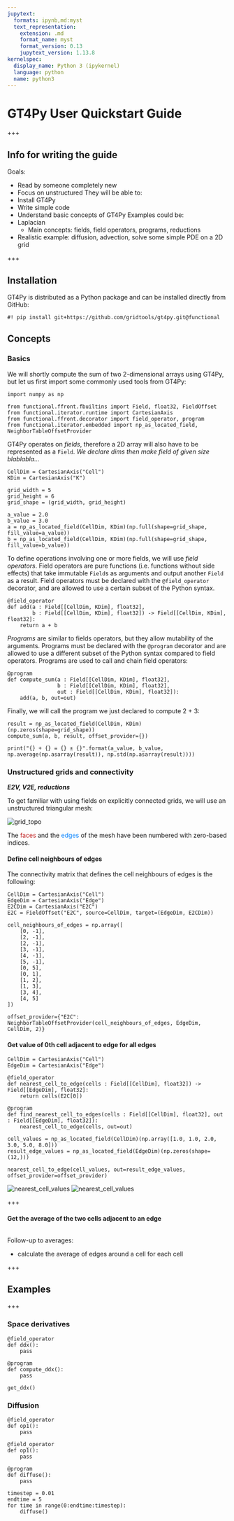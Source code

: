 ```yaml
---
jupytext:
  formats: ipynb,md:myst
  text_representation:
    extension: .md
    format_name: myst
    format_version: 0.13
    jupytext_version: 1.13.8
kernelspec:
  display_name: Python 3 (ipykernel)
  language: python
  name: python3
---
```


# GT4Py User Quickstart Guide

+++

## Info for writing the guide
Goals:
- Read by someone completely new
- Focus on unstructured
They will be able to:
- Install GT4Py
- Write simple code
- Understand basic concepts of GT4Py
Examples could be:
- Laplacian
    - Main concepts: fields, field operators, programs, reductions
- Realistic example: diffusion, advection, solve some simple PDE on a 2D grid

+++

## Installation

GT4Py is distributed as a Python package and can be installed directly from GitHub:

```{code-cell} ipython3
#! pip install git+https://github.com/gridtools/gt4py.git@functional
```

## Concepts

### Basics

We will shortly compute the sum of two 2-dimensional arrays using GT4Py, but let us first import some commonly used tools from GT4Py:

```{code-cell} ipython3
import numpy as np

from functional.ffront.fbuiltins import Field, float32, FieldOffset
from functional.iterator.runtime import CartesianAxis
from functional.ffront.decorator import field_operator, program
from functional.iterator.embedded import np_as_located_field, NeighborTableOffsetProvider
```

GT4Py operates on *fields*, therefore a 2D array will also have to be represented as a `Field`.
*We declare dims then make field of given size blablabla...*

```{code-cell} ipython3
CellDim = CartesianAxis("Cell")
KDim = CartesianAxis("K")

grid_width = 5
grid_height = 6
grid_shape = (grid_width, grid_height)

a_value = 2.0
b_value = 3.0
a = np_as_located_field(CellDim, KDim)(np.full(shape=grid_shape, fill_value=a_value))
b = np_as_located_field(CellDim, KDim)(np.full(shape=grid_shape, fill_value=b_value))
```

To define operations involving one or more fields, we will use *field operators*. Field operators are pure functions (i.e. functions without side effects) that take immutable `Field`s as arguments and output another `Field` as a result. Field operators must be declared with the `@field_operator` decorator, and are allowed to use a certain subset of the Python syntax.

```{code-cell} ipython3
@field_operator
def add(a : Field[[CellDim, KDim], float32],
        b : Field[[CellDim, KDim], float32]) -> Field[[CellDim, KDim], float32]:
    return a + b
```

*Programs* are similar to fields operators, but they allow mutability of the arguments. Programs must be declared with the `@program` decorator and are allowed to use a different subset of the Python syntax compared to field operators. Programs are used to call and chain field operators:

```{code-cell} ipython3
@program
def compute_sum(a : Field[[CellDim, KDim], float32],
                b : Field[[CellDim, KDim], float32],
                out : Field[[CellDim, KDim], float32]):
    add(a, b, out=out)
```

Finally, we will call the program we just declared to compute 2 + 3:

```{code-cell} ipython3
result = np_as_located_field(CellDim, KDim)(np.zeros(shape=grid_shape))
compute_sum(a, b, result, offset_provider={})

print("{} + {} = {} ± {}".format(a_value, b_value, np.average(np.asarray(result)), np.std(np.asarray(result))))
```

### Unstructured grids and connectivity

***E2V, V2E, reductions***

To get familiar with using fields on explicitly connected grids, we will use an unstructured triangular mesh:

![grid_topo](connectivity_numbered_grid.svg)

The <span style="color: #C02020">faces</span> and the <span style="color: #0080FF">edges</span> of the mesh have been numbered with zero-based indices.

#### Define cell neighbours of edges

The connectivity matrix that defines the cell neighbours of edges is the following:

```{code-cell} ipython3
CellDim = CartesianAxis("Cell")
EdgeDim = CartesianAxis("Edge")
E2CDim = CartesianAxis("E2C")
E2C = FieldOffset("E2C", source=CellDim, target=(EdgeDim, E2CDim))

cell_neighbours_of_edges = np.array([
    [0, -1],
    [2, -1],
    [2, -1],
    [3, -1],
    [4, -1],
    [5, -1],
    [0, 5],
    [0, 1],
    [1, 2],
    [1, 3],
    [3, 4],
    [4, 5]
])

offset_provider={"E2C": NeighborTableOffsetProvider(cell_neighbours_of_edges, EdgeDim, CellDim, 2)}
```

#### Get value of 0th cell adjacent to edge for all edges

```{code-cell} ipython3
CellDim = CartesianAxis("Cell")
EdgeDim = CartesianAxis("Edge")

@field_operator
def nearest_cell_to_edge(cells : Field[[CellDim], float32]) -> Field[[EdgeDim], float32]:
    return cells(E2C[0])

@program
def find_nearest_cell_to_edges(cells : Field[[CellDim], float32], out : Field[[EdgeDim], float32]):
    nearest_cell_to_edge(cells, out=out)
    
cell_values = np_as_located_field(CellDim)(np.array([1.0, 1.0, 2.0, 3.0, 5.0, 8.0]))
result_edge_values = np_as_located_field(EdgeDim)(np.zeros(shape=(12,)))

nearest_cell_to_edge(cell_values, out=result_edge_values, offset_provider=offset_provider)
```

![nearest_cell_values](connectivity_cell_field.svg)
![nearest_cell_values](connectivity_edge_0th_cell.svg)

+++

#### Get the average of the two cells adjacent to an edge

```{code-cell} ipython3

```

Follow-up to averages:
- calculate the average of edges around a cell for each cell

+++

## Examples

+++

### Space derivatives

```{code-cell} ipython3
@field_operator
def ddx():
    pass

@program
def compute_ddx():
    pass

get_ddx()
```

### Diffusion

```{code-cell} ipython3
@field_operator
def op1():
    pass

@field_operator
def op1():
    pass

@program
def diffuse():
    pass

timestep = 0.01
endtime = 5
for time in range(0:endtime:timestep):
    diffuse()
```
